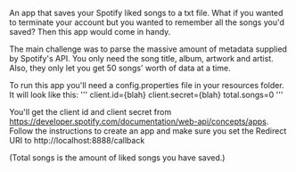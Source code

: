An app that saves your Spotify liked songs to a txt file. What if you wanted to terminate your account but you wanted to remember
all the songs you'd saved? Then this app would come in handy. 

The main challenge was to parse the massive amount of metadata supplied by Spotify's API. You only need the song title, album, artwork and artist.
Also, they only let you get 50 songs' worth of data at a time.

To run this app you'll need a config.properties file in your resources folder. It will look like this:
'''
client.id={blah}
client.secret={blah}
total.songs=0
'''

You'll get the client id and client secret from https://developer.spotify.com/documentation/web-api/concepts/apps. Follow the instructions to create
an app and make sure you set the Redirect URI to http://localhost:8888/callback

(Total songs is the amount of liked songs you have saved.)
